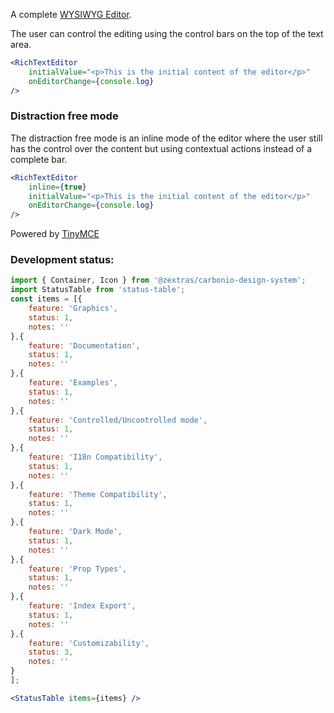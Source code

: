 <!--
SPDX-FileCopyrightText: 2021 Zextras <https://www.zextras.com>

SPDX-License-Identifier: AGPL-3.0-only
-->

A complete [WYSIWYG Editor](https://en.wikipedia.org/wiki/WYSIWYG).

The user can control the editing using the control bars on the top of the text area.

```jsx
<RichTextEditor
    initialValue="<p>This is the initial content of the editor</p>"
    onEditorChange={console.log}
/>
```

### Distraction free mode
The distraction free mode is an inline mode of the editor where the user still has the control over the content
but using contextual actions instead of a complete bar.
```jsx
<RichTextEditor
    inline={true}
    initialValue="<p>This is the initial content of the editor</p>"
    onEditorChange={console.log}
/>
```

Powered by [TinyMCE](https://www.tiny.cloud/docs/)

### Development status:
```jsx noEditor
import { Container, Icon } from '@zextras/carbonio-design-system';
import StatusTable from 'status-table';
const items = [{
    feature: 'Graphics',
    status: 1,
    notes: ''
},{
    feature: 'Documentation',
    status: 1,
    notes: ''
},{
    feature: 'Examples',
    status: 1,
    notes: ''
},{
    feature: 'Controlled/Uncontrolled mode',
    status: 1,
    notes: ''
},{
    feature: 'I18n Compatibility',
    status: 1,
    notes: ''
},{
    feature: 'Theme Compatibility',
    status: 1,
    notes: ''
},{
    feature: 'Dark Mode',
    status: 1,
    notes: ''
},{
    feature: 'Prop Types',
    status: 1,
    notes: ''
},{
    feature: 'Index Export',
    status: 1,
    notes: ''
},{
    feature: 'Customizability',
    status: 3,
    notes: ''
}
];

<StatusTable items={items} />

```